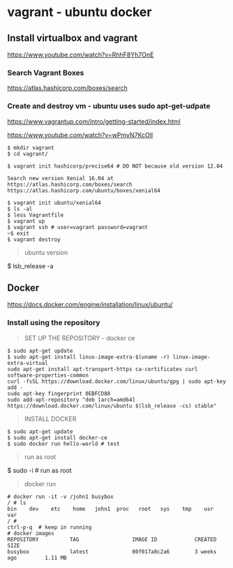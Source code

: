 # vagrant - ubuntu docker

## Install virtualbox and vagrant

https://www.youtube.com/watch?v=RhhF8Yh7OnE

### Search Vagrant Boxes

https://atlas.hashicorp.com/boxes/search

### Create and destroy vm - ubuntu uses sudo apt-get-udpate

https://www.vagrantup.com/intro/getting-started/index.html

https://www.youtube.com/watch?v=wPmvN7KcOlI

```
$ mkdir vagrant
$ cd vagrant/

$ vagrant init hashicorp/precise64 # DO NOT because old version 12.04

Search new version Xenial 16.04 at https://atlas.hashicorp.com/boxes/search 
https://atlas.hashicorp.com/ubuntu/boxes/xenial64

$ vagrant init ubuntu/xenial64
$ ls -al
$ less Vagrantfile
$ vagrant up
$ vagrant ssh # user=vagrant password=vagrant
~$ exit
$ vagrant destroy
```

> ubuntu version

$ lsb_release -a

## Docker

https://docs.docker.com/engine/installation/linux/ubuntu/

### Install using the repository

> SET UP THE REPOSITORY - docker ce

```
$ sudo apt-get update
$ sudo apt-get install linux-image-extra-$(uname -r) linux-image-extra-virtual
sudo apt-get install apt-transport-https ca-certificates curl software-properties-common
curl -fsSL https://download.docker.com/linux/ubuntu/gpg | sudo apt-key add -
sudo apt-key fingerprint 0EBFCD88
sudo add-apt-repository "deb [arch=amd64] https://download.docker.com/linux/ubuntu $(lsb_release -cs) stable"
```

> INSTALL DOCKER

```
$ sudo apt-get update
$ sudo apt-get install docker-ce
$ sudo docker run hello-world # test
```

> run as root

$ sudo -i # run as root

> docker run




```
# docker run -it -v /john1 busybox
/ # ls
bin    dev    etc    home   john1  proc   root   sys    tmp    usr    var
/ # 
ctrl-p-q  # keep in running
# docker images
REPOSITORY          TAG                 IMAGE ID            CREATED             SIZE
busybox             latest              00f017a8c2a6        3 weeks ago         1.11 MB
```
